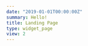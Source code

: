 ```yaml
---
date: "2019-01-01T00:00:00Z"
summary: Hello!
title: Landing Page
type: widget_page
view: 2
---
```



